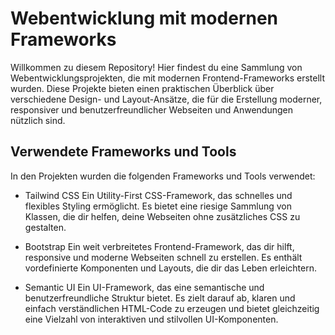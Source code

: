 # Webentwicklung mit modernen Frameworks
Willkommen zu diesem Repository! Hier findest du eine Sammlung von Webentwicklungsprojekten, die mit modernen Frontend-Frameworks erstellt wurden. Diese Projekte bieten einen praktischen Überblick über verschiedene Design- und Layout-Ansätze, die für die Erstellung moderner, responsiver und benutzerfreundlicher Webseiten und Anwendungen nützlich sind.

## Verwendete Frameworks und Tools
In den Projekten wurden die folgenden Frameworks und Tools verwendet:

- Tailwind CSS
Ein Utility-First CSS-Framework, das schnelles und flexibles Styling ermöglicht. Es bietet eine riesige Sammlung von Klassen, die dir helfen, deine Webseiten ohne zusätzliches CSS zu gestalten.

- Bootstrap
Ein weit verbreitetes Frontend-Framework, das dir hilft, responsive und moderne Webseiten schnell zu erstellen. Es enthält vordefinierte Komponenten und Layouts, die dir das Leben erleichtern.

- Semantic UI
Ein UI-Framework, das eine semantische und benutzerfreundliche Struktur bietet. Es zielt darauf ab, klaren und einfach verständlichen HTML-Code zu erzeugen und bietet gleichzeitig eine Vielzahl von interaktiven und stilvollen UI-Komponenten.
